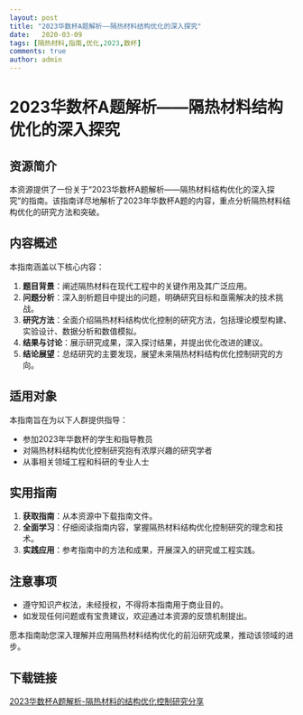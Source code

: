```yaml
---
layout: post
title: "2023华数杯A题解析——隔热材料结构优化的深入探究"
date:   2020-03-09
tags: [隔热材料,指南,优化,2023,数杯]
comments: true
author: admin
---
```

# 2023华数杯A题解析——隔热材料结构优化的深入探究

## 资源简介

本资源提供了一份关于“2023华数杯A题解析——隔热材料结构优化的深入探究”的指南。该指南详尽地解析了2023年华数杯A题的内容，重点分析隔热材料结构优化的研究方法和突破。

## 内容概述

本指南涵盖以下核心内容：

1. **题目背景**：阐述隔热材料在现代工程中的关键作用及其广泛应用。
2. **问题分析**：深入剖析题目中提出的问题，明确研究目标和亟需解决的技术挑战。
3. **研究方法**：全面介绍隔热材料结构优化控制的研究方法，包括理论模型构建、实验设计、数据分析和数值模拟。
4. **结果与讨论**：展示研究成果，深入探讨结果，并提出优化改进的建议。
5. **结论展望**：总结研究的主要发现，展望未来隔热材料结构优化控制研究的方向。

## 适用对象

本指南旨在为以下人群提供指导：

- 参加2023年华数杯的学生和指导教员
- 对隔热材料结构优化控制研究抱有浓厚兴趣的研究学者
- 从事相关领域工程和科研的专业人士

## 实用指南

1. **获取指南**：从本资源中下载指南文件。
2. **全面学习**：仔细阅读指南内容，掌握隔热材料结构优化控制研究的理念和技术。
3. **实践应用**：参考指南中的方法和成果，开展深入的研究或工程实践。

## 注意事项

- 遵守知识产权法，未经授权，不得将本指南用于商业目的。
- 如发现任何问题或有宝贵建议，欢迎通过本资源的反馈机制提出。

愿本指南助您深入理解并应用隔热材料结构优化的前沿研究成果，推动该领域的进步。

## 下载链接

[2023华数杯A题解析-隔热材料的结构优化控制研究分享](https://pan.quark.cn/s/165fe69bfa8c)
